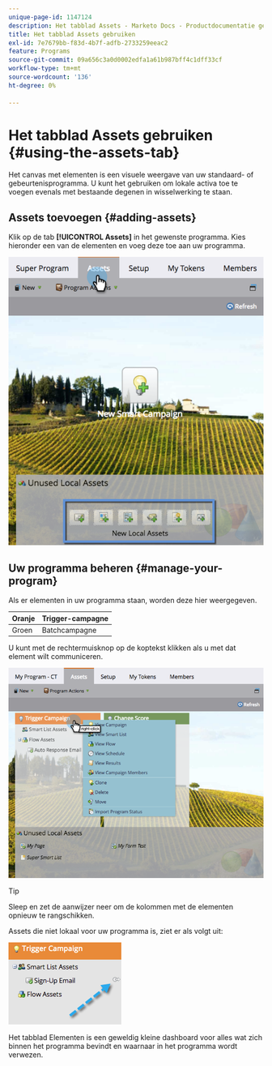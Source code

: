 ```yaml
---
unique-page-id: 1147124
description: Het tabblad Assets - Marketo Docs - Productdocumentatie gebruiken
title: Het tabblad Assets gebruiken
exl-id: 7e7679bb-f83d-4b7f-adfb-2733259eeac2
feature: Programs
source-git-commit: 09a656c3a0d0002edfa1a61b987bff4c1dff33cf
workflow-type: tm+mt
source-wordcount: '136'
ht-degree: 0%

---
```


# Het tabblad Assets gebruiken {#using-the-assets-tab}

Het canvas met elementen is een visuele weergave van uw standaard- of gebeurtenisprogramma. U kunt het gebruiken om lokale activa toe te voegen evenals met bestaande degenen in wisselwerking te staan.

## Assets toevoegen {#adding-assets}

Klik op de tab **[!UICONTROL Assets]** in het gewenste programma. Kies hieronder een van de elementen en voeg deze toe aan uw programma.

![](assets/programassets.png)

## Uw programma beheren  {#manage-your-program}

Als er elementen in uw programma staan, worden deze hier weergegeven.

| Oranje | Trigger-campagne |
|---|---|
| Groen | Batchcampagne |

U kunt met de rechtermuisknop op de koptekst klikken als u met dat element wilt communiceren.

![](assets/assetsprefilled.png)

>[!TIP]
>
>Sleep en zet de aanwijzer neer om de kolommen met de elementen opnieuw te rangschikken.

Assets die niet lokaal voor uw programma is, ziet er als volgt uit:

![](assets/image2014-9-18-16-3a30-3a33.png)

Het tabblad Elementen is een geweldig kleine dashboard voor alles wat zich binnen het programma bevindt en waarnaar in het programma wordt verwezen.
